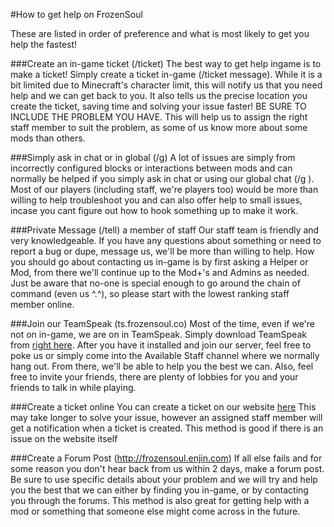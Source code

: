 #How to get help on FrozenSoul

These are listed in order of preference and what is most likely to get you help the fastest!

###Create an in-game ticket (/ticket)
The best way to get help ingame is to make a ticket! 
Simply create a ticket in-game (/ticket message). While it is a bit limited due to Minecraft's character limit, this will notify us that you need help and we can get back to you. It also tells us the precise location you create the ticket, saving time and solving your issue faster! BE SURE TO INCLUDE THE PROBLEM YOU HAVE. This will help us to assign the right staff member to suit the problem, as some of us know more about some mods than others.

###Simply ask in chat or in global (/g)
A lot of issues are simply from incorrectly configured blocks or interactions between mods and can normally be helped if you simply ask in chat or using our global chat (/g <message>). 
Most of our players (including staff, we're players too) would be more than willing to help troubleshoot you and can also offer help to small issues, incase you cant figure out how to hook something up to make it work.

###Private Message (/tell) a member of staff
Our staff team is friendly and very knowledgeable. If you have any questions about something or need to report a bug or dupe, message us, we'll be more than willing to help. 
How you should go about contacting us in-game is by first asking a Helper or Mod, from there we'll continue up to the Mod+'s and Admins as needed. 
Just be aware that no-one is special enough to go around the chain of command (even us ^.^), so please start with the lowest ranking staff member online.

###Join our TeamSpeak (ts.frozensoul.co)
Most of the time, even if we're not on in-game, we are on in TeamSpeak. Simply download TeamSpeak from [right here](http://www.teamspeak.com/downloads). 
After you have it installed and join our server, feel free to poke us or simply come into the Available Staff channel where we normally hang out. 
From there, we'll be able to help you the best we can. Also, feel free to invite your friends, there are plenty of lobbies for you and your friends to talk in while playing.

###Create a ticket online
You can create a ticket on our website [here](http://www.frozensoul.enjin.com/ticket)
This may take longer to solve your issue, however an assigned staff member will get a notification when a ticket is created.
This method is good if there is an issue on the website itself

###Create a Forum Post (http://frozensoul.enjin.com)
If all else fails and for some reason you don't hear back from us within 2 days, make a forum post. 
Be sure to use specific details about your problem and we will try and help you the best that we can either by finding you in-game, or by contacting you through the forums.
This method is also great for getting help with a mod or something that someone else might come across in the future.
